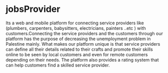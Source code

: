 # jobsProvider
Its a web and mobile platform for connecting service providers like (plumbers, carpenters, babysitters, electricians, painters ..etc  ) with customers.Connecting the service providers and the customers through our platform has the purpose of decreasing the unemployment problem in Palestine mainly. What makes our platform unique is that service providers can define all their details related to their crafts and promote their skills online to be seen by local customers and even for remote customers depending on their needs. The platform also provides a rating system that can help customers find a skilled service provider.  
